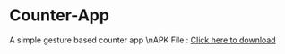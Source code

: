 # Counter-App
A simple gesture based counter app
\nAPK File : [Click here to download](https://github.com/Rams01010010/Counter-App/blob/master/Counter%20V1.apk?raw=true)
